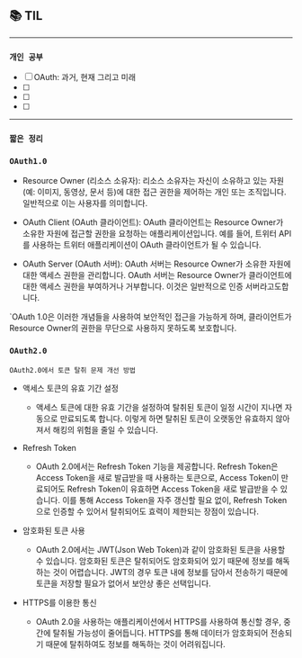 
## 📚 TIL

---

### `개인 공부`
- [ ] OAuth: 과거, 현재 그리고 미래
- [ ]
- [ ]
- [ ]

---
### `짧은 정리`

### `OAuth1.0`
- Resource Owner (리소스 소유자): 리소스 소유자는 자신이 소유하고 있는 자원(예: 이미지, 동영상, 문서 등)에 대한 접근 권한을 제어하는 개인 또는 조직입니다. 일반적으로 이는 사용자를 의미합니다.

- OAuth Client (OAuth 클라이언트): OAuth 클라이언트는 Resource Owner가 소유한 자원에 접근할 권한을 요청하는 애플리케이션입니다. 예를 들어, 트위터 API를 사용하는 트위터 애플리케이션이 OAuth 클라이언트가 될 수 있습니다.

- OAuth Server (OAuth 서버): OAuth 서버는 Resource Owner가 소유한 자원에 대한 액세스 권한을 관리합니다. OAuth 서버는 Resource Owner가 클라이언트에 대한 액세스 권한을 부여하거나 거부합니다. 이것은 일반적으로 인증 서버라고도합니다.

`OAuth 1.0은 이러한 개념들을 사용하여 보안적인 접근을 가능하게 하며, 클라이언트가 Resource Owner의 권한을 무단으로 사용하지 못하도록 보호합니다.

### `OAuth2.0`

`OAuth2.0에서 토큰 탈취 문제 개선 방법`

- 액세스 토큰의 유효 기간 설정
    - 액세스 토큰에 대한 유효 기간을 설정하여 탈취된 토큰이 일정 시간이 지나면 자동으로 만료되도록 합니다. 이렇게 하면 탈취된 토큰이 오랫동안 유효하지 않아져서 해킹의 위험을 줄일 수 있습니다.

- Refresh Token
    - OAuth 2.0에서는 Refresh Token 기능을 제공합니다. Refresh Token은 Access Token을 새로 발급받을 때 사용하는 토큰으로, Access Token이 만료되어도 Refresh Token이 유효하면 Access Token을 새로 발급받을 수 있습니다. 이를 통해 Access Token을 자주 갱신할 필요 없이, Refresh Token으로 인증할 수 있어서 탈취되어도 효력이 제한되는 장점이 있습니다.

- 암호화된 토큰 사용
    - OAuth 2.0에서는 JWT(Json Web Token)과 같이 암호화된 토큰을 사용할 수 있습니다. 암호화된 토큰은 탈취되어도 암호화되어 있기 때문에 정보를 해독하는 것이 어렵습니다. JWT의 경우 토큰 내에 정보를 담아서 전송하기 때문에 토큰을 저장할 필요가 없어서 보안상 좋은 선택입니다.

- HTTPS를 이용한 통신
    - OAuth 2.0을 사용하는 애플리케이션에서 HTTPS를 사용하여 통신할 경우, 중간에 탈취될 가능성이 줄어듭니다. HTTPS를 통해 데이터가 암호화되어 전송되기 때문에 탈취하여도 정보를 해독하는 것이 어려워집니다.